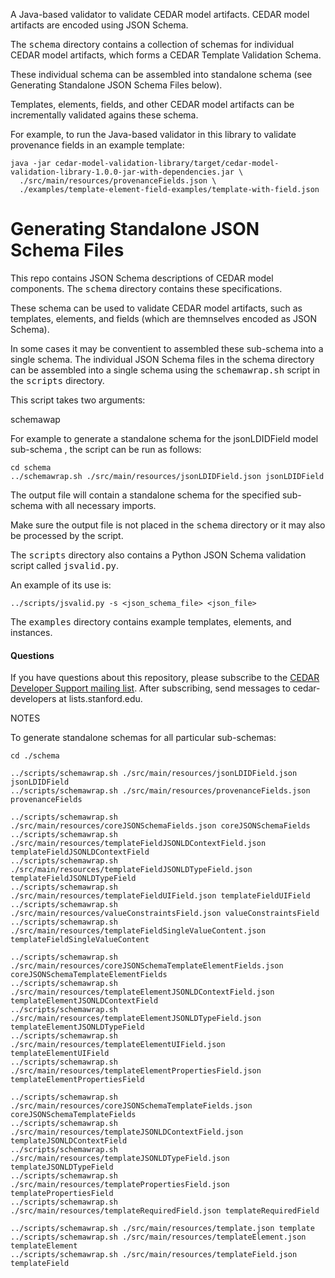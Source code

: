 A Java-based validator to validate CEDAR model artifacts.
CEDAR model artifacts are encoded using JSON Schema.

The <tt>schema</tt> directory contains a collection of schemas for individual CEDAR model artifacts, 
which forms a CEDAR Template Validation Schema. 

These individual schema can be assembled into standalone schema (see Generating Standalone JSON Schema Files below).

Templates, elements, fields, and other CEDAR model artifacts can be incrementally validated agains these schema.

For example, to run the Java-based validator in this library to validate provenance fields in an example template:

    java -jar cedar-model-validation-library/target/cedar-model-validation-library-1.0.0-jar-with-dependencies.jar \
      ./src/main/resources/provenanceFields.json \
      ./examples/template-element-field-examples/template-with-field.json

# Generating Standalone JSON Schema Files

This repo contains JSON Schema descriptions of CEDAR model components. 
The <tt>schema</tt> directory contains these specifications.

These schema can be used to validate CEDAR model artifacts, such as templates, elements, and fields (which are
themnselves encoded as JSON Schema).

In some cases it may be conventient to assembled these sub-schema into a single schema.
The individual JSON Schema files in the </tt>schema</tt> directory can be assembled into a
single schema using the <tt>schemawrap.sh</tt> script in the <tt>scripts</tt> directory.

This script takes two arguments:

   schemawap <output-json-file> <sub-schema-name>

For example to generate a standalone schema for the jsonLDIDField model sub-schema ,
the script can be run as follows:

    cd schema
    ../schemawrap.sh ./src/main/resources/jsonLDIDField.json jsonLDIDField

The output file will contain a standalone schema for the specified sub-schema with all necessary imports.

Make sure the output file is not placed in the <tt>schema</tt> directory or it may also be processed by the script.

The <tt>scripts</tt> directory also contains a Python JSON Schema validation script called
<tt>jsvalid.py</tt>.

An example of its use is:

    ../scripts/jsvalid.py -s <json_schema_file> <json_file>

The <tt>examples</tt> directory contains example templates, elements, and instances.

#### Questions

If you have questions about this repository, please subscribe to the [CEDAR Developer Support
mailing list](https://mailman.stanford.edu/mailman/listinfo/cedar-developers).
After subscribing, send messages to cedar-developers at lists.stanford.edu.

NOTES

To generate standalone schemas for all particular sub-schemas:

    cd ./schema
    
    ../scripts/schemawrap.sh ./src/main/resources/jsonLDIDField.json jsonLDIDField
    ../scripts/schemawrap.sh ./src/main/resources/provenanceFields.json provenanceFields
    
    ../scripts/schemawrap.sh ./src/main/resources/coreJSONSchemaFields.json coreJSONSchemaFields
    ../scripts/schemawrap.sh ./src/main/resources/templateFieldJSONLDContextField.json templateFieldJSONLDContextField
    ../scripts/schemawrap.sh ./src/main/resources/templateFieldJSONLDTypeField.json templateFieldJSONLDTypeField
    ../scripts/schemawrap.sh ./src/main/resources/templateFieldUIField.json templateFieldUIField
    ../scripts/schemawrap.sh ./src/main/resources/valueConstraintsField.json valueConstraintsField
    ../scripts/schemawrap.sh ./src/main/resources/templateFieldSingleValueContent.json templateFieldSingleValueContent
    
    ../scripts/schemawrap.sh ./src/main/resources/coreJSONSchemaTemplateElementFields.json coreJSONSchemaTemplateElementFields
    ../scripts/schemawrap.sh ./src/main/resources/templateElementJSONLDContextField.json templateElementJSONLDContextField
    ../scripts/schemawrap.sh ./src/main/resources/templateElementJSONLDTypeField.json templateElementJSONLDTypeField
    ../scripts/schemawrap.sh ./src/main/resources/templateElementUIField.json templateElementUIField
    ../scripts/schemawrap.sh ./src/main/resources/templateElementPropertiesField.json templateElementPropertiesField
    
    ../scripts/schemawrap.sh ./src/main/resources/coreJSONSchemaTemplateFields.json coreJSONSchemaTemplateFields
    ../scripts/schemawrap.sh ./src/main/resources/templateJSONLDContextField.json templateJSONLDContextField
    ../scripts/schemawrap.sh ./src/main/resources/templateJSONLDTypeField.json templateJSONLDTypeField
    ../scripts/schemawrap.sh ./src/main/resources/templatePropertiesField.json templatePropertiesField
    ../scripts/schemawrap.sh ./src/main/resources/templateRequiredField.json templateRequiredField
    
    ../scripts/schemawrap.sh ./src/main/resources/template.json template
    ../scripts/schemawrap.sh ./src/main/resources/templateElement.json templateElement
    ../scripts/schemawrap.sh ./src/main/resources/templateField.json templateField

